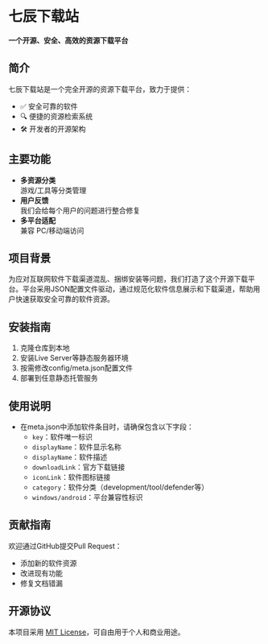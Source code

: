 # 七辰下载站

**一个开源、安全、高效的资源下载平台**

## 简介

七辰下载站是一个完全开源的资源下载平台，致力于提供：
- ✅ 安全可靠的软件
- 🔍 便捷的资源检索系统
- 🛠️ 开发者的开源架构

## 主要功能

- **多资源分类**  
  游戏/工具等分类管理
- **用户反馈**  
  我们会给每个用户的问题进行整合修复
- **多平台适配**  
  兼容 PC/移动端访问

## 项目背景
为应对互联网软件下载渠道混乱、捆绑安装等问题，我们打造了这个开源下载平台。平台采用JSON配置文件驱动，通过规范化软件信息展示和下载渠道，帮助用户快速获取安全可靠的软件资源。

## 安装指南
1. 克隆仓库到本地
2. 安装Live Server等静态服务器环境
3. 按需修改config/meta.json配置文件
4. 部署到任意静态托管服务

## 使用说明
- 在meta.json中添加软件条目时，请确保包含以下字段：
  - `key`：软件唯一标识
  - `displayName`：软件显示名称
  - `displayName`：软件描述
  - `downloadLink`：官方下载链接
  - `iconLink`：软件图标链接
  - `category`：软件分类（development/tool/defender等）
  - `windows/android`：平台兼容性标识

## 贡献指南
欢迎通过GitHub提交Pull Request：
- 添加新的软件资源
- 改进现有功能
- 修复文档错漏

## 开源协议
本项目采用 [MIT License](LICENSE)，可自由用于个人和商业用途。
